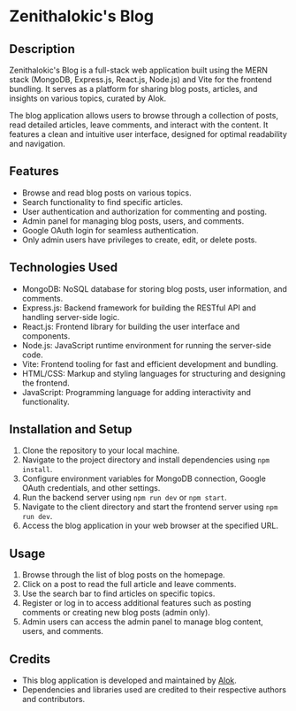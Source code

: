# Zenithalokic's Blog

## Description
Zenithalokic's Blog is a full-stack web application built using the MERN stack (MongoDB, Express.js, React.js, Node.js) and Vite for the frontend bundling. It serves as a platform for sharing blog posts, articles, and insights on various topics, curated by Alok.

The blog application allows users to browse through a collection of posts, read detailed articles, leave comments, and interact with the content. It features a clean and intuitive user interface, designed for optimal readability and navigation.

## Features
- Browse and read blog posts on various topics.
- Search functionality to find specific articles.
- User authentication and authorization for commenting and posting.
- Admin panel for managing blog posts, users, and comments.
- Google OAuth login for seamless authentication.
- Only admin users have privileges to create, edit, or delete posts.

## Technologies Used
- MongoDB: NoSQL database for storing blog posts, user information, and comments.
- Express.js: Backend framework for building the RESTful API and handling server-side logic.
- React.js: Frontend library for building the user interface and components.
- Node.js: JavaScript runtime environment for running the server-side code.
- Vite: Frontend tooling for fast and efficient development and bundling.
- HTML/CSS: Markup and styling languages for structuring and designing the frontend.
- JavaScript: Programming language for adding interactivity and functionality.

## Installation and Setup
1. Clone the repository to your local machine.
2. Navigate to the project directory and install dependencies using `npm install`.
3. Configure environment variables for MongoDB connection, Google OAuth credentials, and other settings.
4. Run the backend server using `npm run dev` or `npm start`.
5. Navigate to the client directory and start the frontend server using `npm run dev`.
6. Access the blog application in your web browser at the specified URL.

## Usage
1. Browse through the list of blog posts on the homepage.
2. Click on a post to read the full article and leave comments.
3. Use the search bar to find articles on specific topics.
4. Register or log in to access additional features such as posting comments or creating new blog posts (admin only).
5. Admin users can access the admin panel to manage blog content, users, and comments.

## Credits
- This blog application is developed and maintained by [Alok](https://github.com/Alok).
- Dependencies and libraries used are credited to their respective authors and contributors.
